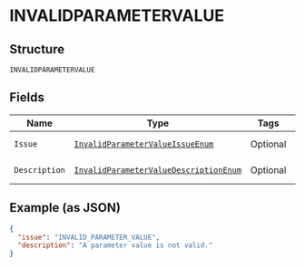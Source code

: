 
# INVALIDPARAMETERVALUE

## Structure

`INVALIDPARAMETERVALUE`

## Fields

| Name | Type | Tags | Description | Getter | Setter |
|  --- | --- | --- | --- | --- | --- |
| `Issue` | [`InvalidParameterValueIssueEnum`](../../doc/models/invalid-parameter-value-issue-enum.md) | Optional | - | InvalidParameterValueIssueEnum getIssue() | setIssue(InvalidParameterValueIssueEnum issue) |
| `Description` | [`InvalidParameterValueDescriptionEnum`](../../doc/models/invalid-parameter-value-description-enum.md) | Optional | - | InvalidParameterValueDescriptionEnum getDescription() | setDescription(InvalidParameterValueDescriptionEnum description) |

## Example (as JSON)

```json
{
  "issue": "INVALID_PARAMETER_VALUE",
  "description": "A parameter value is not valid."
}
```

